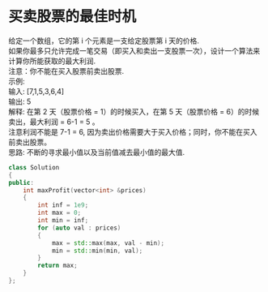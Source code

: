 # 买卖股票的最佳时机
给定一个数组，它的第 i 个元素是一支给定股票第 i 天的价格. <br>
如果你最多只允许完成一笔交易（即买入和卖出一支股票一次），设计一个算法来计算你所能获取的最大利润. <br>
注意：你不能在买入股票前卖出股票. <br>
示例: <br>
输入: [7,1,5,3,6,4] <br>
输出: 5 <br>
解释: 在第 2 天（股票价格 = 1）的时候买入，在第 5 天（股票价格 = 6）的时候卖出，最大利润 = 6-1 = 5 。 <br>
     注意利润不能是 7-1 = 6, 因为卖出价格需要大于买入价格；同时，你不能在买入前卖出股票。<br>
思路: 不断的寻求最小值以及当前值减去最小值的最大值.<br>
```cpp
class Solution
{
public:
    int maxProfit(vector<int> &prices)
    {
        int inf = 1e9;
        int max = 0;
        int min = inf;
        for (auto val : prices)
        {
            max = std::max(max, val - min);
            min = std::min(min, val);
        }
        return max;
    }
};
```
